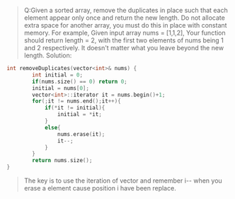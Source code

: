 > Q:Given a sorted array, remove the duplicates in place such that each element appear only once and return the new length.
> Do not allocate extra space for another array, you must do this in place with constant memory.
> For example,
> Given input array nums = [1,1,2],
> Your function should return length = 2, with the first two elements of nums being 1 and 2 respectively. It doesn't matter what you leave beyond the new length.
> Solution:

```C++
int removeDuplicates(vector<int>& nums) {
        int initial = 0;
        if(nums.size() == 0) return 0;
        initial = nums[0];
        vector<int>::iterator it = nums.begin()+1;
        for(;it != nums.end();it++){
            if(*it != initial){
                initial = *it;
            }
            else{
                nums.erase(it);
                it--;
            }
        }
        return nums.size();
}
```

> The key is to use the iteration of vector and remember i-- when you erase a element cause position i have been replace.
